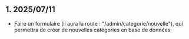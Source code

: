 
## 1. 2025/07/11

- Faire un formulaire (il aura la route : "/admin/categorie/nouvelle"), qui permettra de créer de nouvelles catégories en base de données
